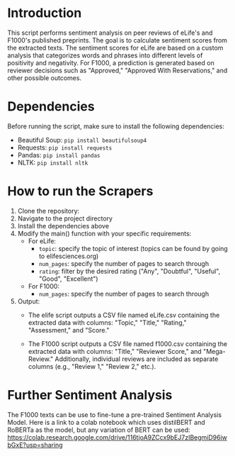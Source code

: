 # Introduction
This script performs sentiment analysis on peer reviews of eLife's and F1000's published preprints. The goal is to calculate sentiment scores from the extracted texts. The sentiment scores for eLife are based on a custom analysis that categorizes words and phrases into different levels of positivity and negativity. For F1000, a prediction is generated based on reviewer decisions such as "Approved," "Approved With Reservations," and other possible outcomes.

# Dependencies
Before running the script, make sure to install the following dependencies: 
- Beautiful Soup: ```pip install beautifulsoup4```
- Requests: ```pip install requests```
- Pandas: ```pip install pandas```
- NLTK: ```pip install nltk```

# How to run the Scrapers
1. Clone the repository: 
2. Navigate to the project directory
3. Install the dependencies above
4. Modify the main() function with your specific requirements:
   - For eLife:
      - ```topic```: specify the topic of interest (topics can be found by going to elifesciences.org)
      - ```num_pages```: specify the number of pages to search through
      - ```rating```: filter by the desired rating ("Any", "Doubtful", "Useful", "Good", "Excellent")
   - For F1000:
      - ```num_pages```: specify the number of pages to search through
5. Output:
   - The elife script outputs a CSV file named eLife.csv containing the extracted data with columns: "Topic," "Title,"       "Rating," "Assessment," and "Score."
  
   - The F1000 script outputs a CSV file named f1000.csv containing the extracted data with columns: "Title," "Reviewer Score," and "Mega-Review." Additionally, individual reviews are included as separate columns (e.g., "Review 1," "Review 2," etc.).
  
# Further Sentiment Analysis
The F1000 texts can be use to fine-tune a pre-trained Sentiment Analysis Model. Here is a link to a colab notebook which uses distilBERT and RoBERTa as the model, but any variation of BERT can be used: https://colab.research.google.com/drive/116tjoA9ZCcx9bEJ7zIBegmiD96jwbGxE?usp=sharing


